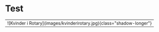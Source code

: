 # Test

<table width=800>
<tr>
<td>
![Kvinder i Rotary](images/kvinderirotary.jpg){class="shadow-longer"} 
</td>
</tr>

</table>
